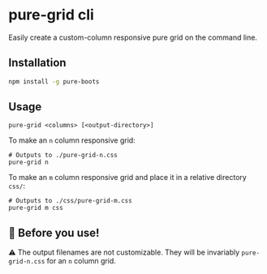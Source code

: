 # pure-grid cli
Easily create a custom-column responsive pure grid on the command line.

## Installation
```sh
npm install -g pure-boots
```

## Usage
```
pure-grid <columns> [<output-directory>]
```
To make an `n` column responsive grid:
```shell
# Outputs to ./pure-grid-n.css
pure-grid n
```

To make an `m` column responsive grid and place it in a relative directory `css/`:
```shell
# Outputs to ./css/pure-grid-m.css
pure-grid m css
```

## :ghost: Before you use!

:warning: The output filenames are not customizable. They will be invariably `pure-grid-n.css` for an `n` column grid.